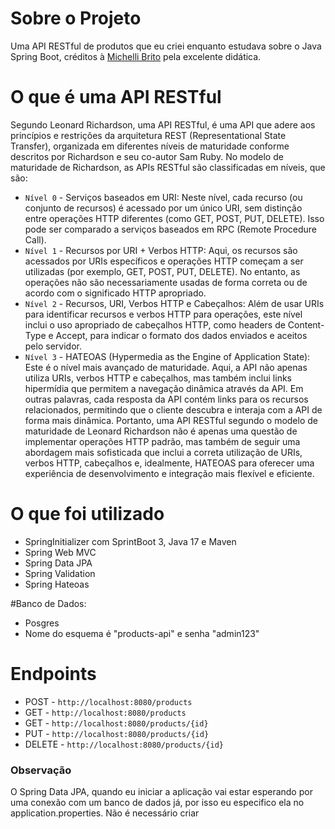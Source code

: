 # Sobre o Projeto
Uma API RESTful de produtos que eu criei enquanto estudava sobre o Java Spring Boot, créditos à [Michelli Brito](https://www.youtube.com/watch?v=wlYvA2b1BWI) pela excelente didática.

# O que é uma API RESTful
Segundo Leonard Richardson, uma API RESTful, é uma API que adere aos princípios e restrições da arquitetura REST (Representational State Transfer), organizada em diferentes níveis de maturidade conforme descritos por Richardson e seu co-autor Sam Ruby.
No modelo de maturidade de Richardson, as APIs RESTful são classificadas em níveis, que são:
* ```Nível 0``` - Serviços baseados em URI: Neste nível, cada recurso (ou conjunto de recursos) é acessado por um único URI, sem distinção entre operações HTTP diferentes (como GET, POST, PUT, DELETE). Isso pode ser comparado a serviços baseados em RPC (Remote Procedure Call).
* ```Nível 1``` - Recursos por URI + Verbos HTTP: Aqui, os recursos são acessados por URIs específicos e operações HTTP começam a ser utilizadas (por exemplo, GET, POST, PUT, DELETE). No entanto, as operações não são necessariamente usadas de forma correta ou de acordo com o significado HTTP apropriado.
* ```Nível 2``` - Recursos, URI, Verbos HTTP e Cabeçalhos: Além de usar URIs para identificar recursos e verbos HTTP para operações, este nível inclui o uso apropriado de cabeçalhos HTTP, como headers de Content-Type e Accept, para indicar o formato dos dados enviados e aceitos pelo servidor.
* ```Nível 3``` - HATEOAS (Hypermedia as the Engine of Application State): Este é o nível mais avançado de maturidade. Aqui, a API não apenas utiliza URIs, verbos HTTP e cabeçalhos, mas também inclui links hipermídia que permitem a navegação dinâmica através da API. Em outras palavras, cada resposta da API contém links para os recursos relacionados, permitindo que o cliente descubra e interaja com a API de forma mais dinâmica.
Portanto, uma API RESTful segundo o modelo de maturidade de Leonard Richardson não é apenas uma questão de implementar operações HTTP padrão, mas também de seguir uma abordagem mais sofisticada que inclui a correta utilização de URIs, verbos HTTP, cabeçalhos e, idealmente, HATEOAS para oferecer uma experiência de desenvolvimento e integração mais flexível e eficiente.

# O que foi utilizado
* SpringInitializer com SprintBoot 3, Java 17 e Maven
* Spring Web MVC
* Spring Data JPA
* Spring Validation
* Spring Hateoas

#Banco de Dados:
* Posgres
* Nome do esquema é "products-api" e senha "admin123"

# Endpoints
* POST   - ```http://localhost:8080/products```
* GET    - ```http://localhost:8080/products```
* GET    - ```http://localhost:8080/products/{id}```
* PUT    - ```http://localhost:8080/products/{id}```
* DELETE - ```http://localhost:8080/products/{id}```

### Observação
O Spring Data JPA, quando eu iniciar a aplicação vai estar esperando por uma conexão com um banco de dados já, por isso eu especifico ela no application.properties. Não é necessário criar    